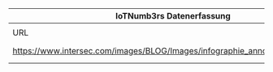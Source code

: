 |IoTNumb3rs Datenerfassung|||||||||||
| ---- | ---- | ---- | ---- | ---- | ---- | ---- | ---- | ---- | ---- | ---- |
||||||||||||
|URL|home_url|filename|device_class|device_count|market_class|market_volume|prognosis_year|publication_year|authorship_class|Dropbox folder|
|https://www.intersec.com/images/BLOG/Images/infographie_annonce_WP_IoT.PNG|https://www.intersec.com/the-use-of-iot-infographics|file1_infographie_annonce_WP_IoT.PNG||||||||JinlinHolic/20181110-1800|
